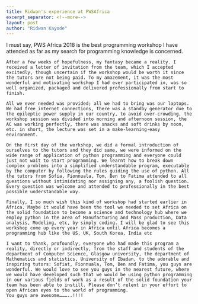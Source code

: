 ```yaml
---
title: Ridwan's experience at PWSAfrica
excerpt_separator: <!--more-->
layout: post
author: "Ridwan Kayode"
---
```


I must say, PWS Africa 2018 is the best programming workshop I have attended as far as my search for programming knowledge is concerned.

    After a few weeks of hopefulness, my fantasy became a reality. I received a letter of invitation from the team, which I accepted excitedly, though uncertain if the workshop would be worth it since the tutors are not being paid. To my amazement, it was the most wonderful and motivating workshop I had ever participated in, was so well organized, packaged and delivered professionally from start to finish.

    All we ever needed was provided; all we had to bring was our laptops. We had free internet connections, there was a standby generator due to the epileptic power supply in our country, to avoid over-crowding, the workshop session was divided into morning and afternoon session, the AC was working perfectly, there was snacks and soft drinks by noon, etc. in short, the lecture was set in a make-learning-easy environment.

    On the first day of the workshop, we did a formal introduction of ourselves to the tutors and they did same, we were informed on the wide range of application of python programming and everyone could just not wait to start programming. We learnt how to break down complex problems into a simplified understandable program, executable by the computer by following the rules guiding the use of python. All the tutors from Sofia, Fionnuala, Tom, Ben to Fatima attended to all questions without intimidating nor assigning any, a foolish question. Every question was welcome and attended to professionally in the best possible understandable way.

    Finally, I so much wish this kind of workshop had started earlier in Africa. Maybe it would have been the tool we needed to set Africa on the solid foundation to become a science and technology hub where we employ python in the area of Manufacturing and Mass production, Data analysis, Modeling, etc, by simply coding. I will be glad to see this workshop come up every year in Africa until Africa becomes a programming hub like the US, UK, South Korea, India etc

    I want to thank, profoundly, everyone who had made this program a reality, directly or indirectly, from the staff and students of the department of Computer Science, Glasgow university, the department of Mathematics and statistics, University of Ibadan, to the adorable and inspiring tutors: Sofiat, Fionnuala, Tom, Ben and Fatima, you guys are wonderful. We would love to see you guys in the nearest future, where we would have developed such that we would be using python programming in our various fields of work as a result of the solid foundation your team has been able to instill. Please don’t relent in your effort to open African eyes to the world of programming. 
    You guys are awesome………..!!!!

